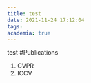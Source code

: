 ```yaml
---
title: test
date: 2021-11-24 17:12:04
tags:
academia: true
---
```

test
#Publications
1. CVPR
2. ICCV